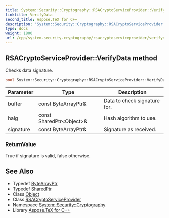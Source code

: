 ```yaml
---
title: System::Security::Cryptography::RSACryptoServiceProvider::VerifyData method
linktitle: VerifyData
second_title: Aspose.TeX for C++
description: 'System::Security::Cryptography::RSACryptoServiceProvider::VerifyData method. Checks data signature in C++.'
type: docs
weight: 1800
url: /cpp/system.security.cryptography/rsacryptoserviceprovider/verifydata/
---
```

## RSACryptoServiceProvider::VerifyData method


Checks data signature.

```cpp
bool System::Security::Cryptography::RSACryptoServiceProvider::VerifyData(const ByteArrayPtr &buffer, const SharedPtr<Object> &halg, const ByteArrayPtr &signature)
```


| Parameter | Type | Description |
| --- | --- | --- |
| buffer | const ByteArrayPtr\& | [Data](../../../system.data/) to check signature for. |
| halg | const SharedPtr\<Object\>\& | Hash algorithm to use. |
| signature | const ByteArrayPtr\& | Signature as received. |

### ReturnValue

True if signature is valid, false otherwise.

## See Also

* Typedef [ByteArrayPtr](../../../system/bytearrayptr/)
* Typedef [SharedPtr](../../../system/sharedptr/)
* Class [Object](../../../system/object/)
* Class [RSACryptoServiceProvider](../)
* Namespace [System::Security::Cryptography](../../)
* Library [Aspose.TeX for C++](../../../)
